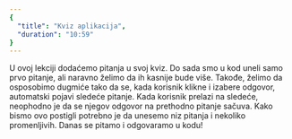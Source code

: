 ```yaml
---
{
  "title": "Kviz aplikacija",
  "duration": "10:59"
}
---
```


U ovoj lekciji dodaćemo pitanja u svoj kviz. Do sada smo u kod uneli samo prvo pitanje, ali naravno želimo da ih kasnije bude više. Takođe, želimo da osposobimo dugmiće tako da se, kada korisnik klikne i izabere odgovor, automatski pojavi sledeće pitanje. Kada korisnik prelazi na sledeće, neophodno je da se njegov odgovor na prethodno pitanje sačuva. Kako bismo ovo postigli potrebno je da unesemo niz pitanja i nekoliko promenljivih. Danas se pitamo i odgovaramo u kodu!



